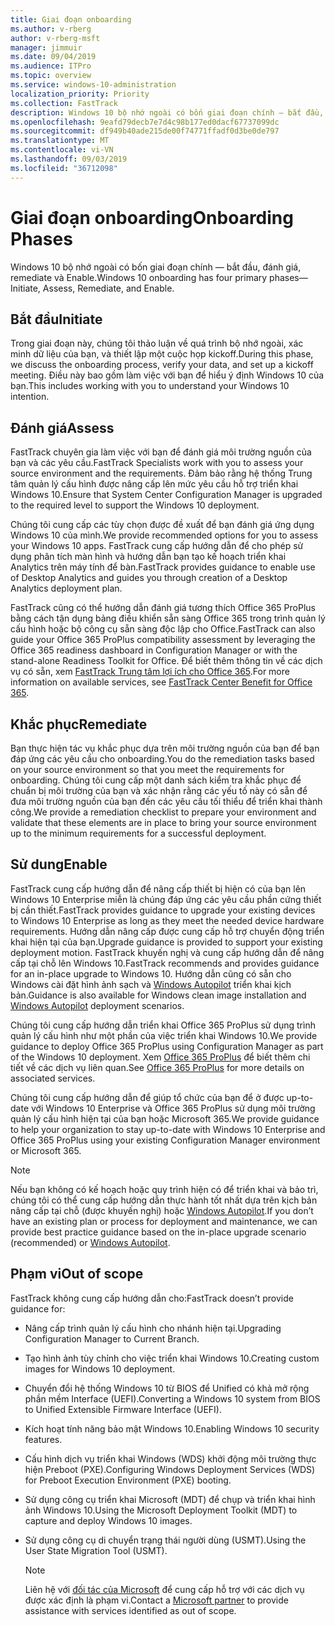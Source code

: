```yaml
---
title: Giai đoạn onboarding
ms.author: v-rberg
author: v-rberg-msft
manager: jimmuir
ms.date: 09/04/2019
ms.audience: ITPro
ms.topic: overview
ms.service: windows-10-administration
localization_priority: Priority
ms.collection: FastTrack
description: Windows 10 bộ nhớ ngoài có bốn giai đoạn chính — bắt đầu, đánh giá, remediate và Enable.
ms.openlocfilehash: 9eafd79decb7e7d4c98b177ed0dacf67737099dc
ms.sourcegitcommit: df949b40ade215de00f74771ffadf0d3be0de797
ms.translationtype: MT
ms.contentlocale: vi-VN
ms.lasthandoff: 09/03/2019
ms.locfileid: "36712098"
---
```

# <a name="onboarding-phases"></a><span data-ttu-id="c4d0c-103">Giai đoạn onboarding</span><span class="sxs-lookup"><span data-stu-id="c4d0c-103">Onboarding Phases</span></span>

<span data-ttu-id="c4d0c-104">Windows 10 bộ nhớ ngoài có bốn giai đoạn chính — bắt đầu, đánh giá, remediate và Enable.</span><span class="sxs-lookup"><span data-stu-id="c4d0c-104">Windows 10 onboarding has four primary phases—Initiate, Assess, Remediate, and Enable.</span></span>

## <a name="initiate"></a><span data-ttu-id="c4d0c-105">Bắt đầu</span><span class="sxs-lookup"><span data-stu-id="c4d0c-105">Initiate</span></span>

<span data-ttu-id="c4d0c-106">Trong giai đoạn này, chúng tôi thảo luận về quá trình bộ nhớ ngoài, xác minh dữ liệu của bạn, và thiết lập một cuộc họp kickoff.</span><span class="sxs-lookup"><span data-stu-id="c4d0c-106">During this phase, we discuss the onboarding process, verify your data, and set up a kickoff meeting.</span></span> <span data-ttu-id="c4d0c-107">Điều này bao gồm làm việc với bạn để hiểu ý định Windows 10 của bạn.</span><span class="sxs-lookup"><span data-stu-id="c4d0c-107">This includes working with you to understand your Windows 10 intention.</span></span>

## <a name="assess"></a><span data-ttu-id="c4d0c-108">Đánh giá</span><span class="sxs-lookup"><span data-stu-id="c4d0c-108">Assess</span></span>

<span data-ttu-id="c4d0c-109">FastTrack chuyên gia làm việc với bạn để đánh giá môi trường nguồn của bạn và các yêu cầu.</span><span class="sxs-lookup"><span data-stu-id="c4d0c-109">FastTrack Specialists work with you to assess your source environment and the requirements.</span></span> <span data-ttu-id="c4d0c-110">Đảm bảo rằng hệ thống Trung tâm quản lý cấu hình được nâng cấp lên mức yêu cầu hỗ trợ triển khai Windows 10.</span><span class="sxs-lookup"><span data-stu-id="c4d0c-110">Ensure that System Center Configuration Manager is upgraded to the required level to support the Windows 10 deployment.</span></span> 

<span data-ttu-id="c4d0c-111">Chúng tôi cung cấp các tùy chọn được đề xuất để bạn đánh giá ứng dụng Windows 10 của mình.</span><span class="sxs-lookup"><span data-stu-id="c4d0c-111">We provide recommended options for you to assess your Windows 10 apps.</span></span> <span data-ttu-id="c4d0c-112">FastTrack cung cấp hướng dẫn để cho phép sử dụng phân tích màn hình và hướng dẫn bạn tạo kế hoạch triển khai Analytics trên máy tính để bàn.</span><span class="sxs-lookup"><span data-stu-id="c4d0c-112">FastTrack provides guidance to enable use of Desktop Analytics and guides you through creation of a Desktop Analytics deployment plan.</span></span>

<span data-ttu-id="c4d0c-113">FastTrack cũng có thể hướng dẫn đánh giá tương thích Office 365 ProPlus bằng cách tận dụng bảng điều khiển sẵn sàng Office 365 trong trình quản lý cấu hình hoặc bộ công cụ sẵn sàng độc lập cho Office.</span><span class="sxs-lookup"><span data-stu-id="c4d0c-113">FastTrack can also guide your Office 365 ProPlus compatibility assessment by leveraging the Office 365 readiness dashboard in Configuration Manager or with the stand-alone Readiness Toolkit for Office.</span></span> <span data-ttu-id="c4d0c-114">Để biết thêm thông tin về các dịch vụ có sẵn, xem [FastTrack Trung tâm lợi ích cho Office 365](O365-fasttrack-benefit-for-office-365.md).</span><span class="sxs-lookup"><span data-stu-id="c4d0c-114">For more information on available services, see [FastTrack Center Benefit for Office 365](O365-fasttrack-benefit-for-office-365.md).</span></span> 

## <a name="remediate"></a><span data-ttu-id="c4d0c-115">Khắc phục</span><span class="sxs-lookup"><span data-stu-id="c4d0c-115">Remediate</span></span>

<span data-ttu-id="c4d0c-116">Bạn thực hiện tác vụ khắc phục dựa trên môi trường nguồn của bạn để bạn đáp ứng các yêu cầu cho onboarding.</span><span class="sxs-lookup"><span data-stu-id="c4d0c-116">You do the remediation tasks based on your source environment so that you meet the requirements for onboarding.</span></span> <span data-ttu-id="c4d0c-117">Chúng tôi cung cấp một danh sách kiểm tra khắc phục để chuẩn bị môi trường của bạn và xác nhận rằng các yếu tố này có sẵn để đưa môi trường nguồn của bạn đến các yêu cầu tối thiểu để triển khai thành công.</span><span class="sxs-lookup"><span data-stu-id="c4d0c-117">We provide a remediation checklist to prepare your environment and validate that these elements are in place to bring your source environment up to the minimum requirements for a successful deployment.</span></span> 

## <a name="enable"></a><span data-ttu-id="c4d0c-118">Sử dung</span><span class="sxs-lookup"><span data-stu-id="c4d0c-118">Enable</span></span>

<span data-ttu-id="c4d0c-119">FastTrack cung cấp hướng dẫn để nâng cấp thiết bị hiện có của bạn lên Windows 10 Enterprise miễn là chúng đáp ứng các yêu cầu phần cứng thiết bị cần thiết.</span><span class="sxs-lookup"><span data-stu-id="c4d0c-119">FastTrack provides guidance to upgrade your existing devices to Windows 10 Enterprise as long as they meet the needed device hardware requirements.</span></span> <span data-ttu-id="c4d0c-120">Hướng dẫn nâng cấp được cung cấp hỗ trợ chuyển động triển khai hiện tại của bạn.</span><span class="sxs-lookup"><span data-stu-id="c4d0c-120">Upgrade guidance is provided to support your existing deployment motion.</span></span> <span data-ttu-id="c4d0c-121">FastTrack khuyến nghị và cung cấp hướng dẫn để nâng cấp tại chỗ lên Windows 10.</span><span class="sxs-lookup"><span data-stu-id="c4d0c-121">FastTrack recommends and provides guidance for an in-place upgrade to Windows 10.</span></span> <span data-ttu-id="c4d0c-122">Hướng dẫn cũng có sẵn cho Windows cài đặt hình ảnh sạch và [Windows Autopilot](EMS-onboarding-phases.md#windows-autopilot) triển khai kịch bản.</span><span class="sxs-lookup"><span data-stu-id="c4d0c-122">Guidance is also available for Windows clean image installation and [Windows Autopilot](EMS-onboarding-phases.md#windows-autopilot) deployment scenarios.</span></span> 

<span data-ttu-id="c4d0c-123">Chúng tôi cung cấp hướng dẫn triển khai Office 365 ProPlus sử dụng trình quản lý cấu hình như một phần của việc triển khai Windows 10.</span><span class="sxs-lookup"><span data-stu-id="c4d0c-123">We provide guidance to deploy Office 365 ProPlus using Configuration Manager as part of the Windows 10 deployment.</span></span> <span data-ttu-id="c4d0c-124">Xem [Office 365 ProPlus](O365-onboarding-and-migration.md#office-365-proplus) để biết thêm chi tiết về các dịch vụ liên quan.</span><span class="sxs-lookup"><span data-stu-id="c4d0c-124">See [Office 365 ProPlus](O365-onboarding-and-migration.md#office-365-proplus) for more details on associated services.</span></span>

<span data-ttu-id="c4d0c-125">Chúng tôi cung cấp hướng dẫn để giúp tổ chức của bạn để ở được up-to-date với Windows 10 Enterprise và Office 365 ProPlus sử dụng môi trường quản lý cấu hình hiện tại của bạn hoặc Microsoft 365.</span><span class="sxs-lookup"><span data-stu-id="c4d0c-125">We provide guidance to help your organization to stay up-to-date with Windows 10 Enterprise and Office 365 ProPlus using your existing Configuration Manager environment or Microsoft 365.</span></span>

> [!NOTE]
> <span data-ttu-id="c4d0c-126">Nếu bạn không có kế hoạch hoặc quy trình hiện có để triển khai và bảo trì, chúng tôi có thể cung cấp hướng dẫn thực hành tốt nhất dựa trên kịch bản nâng cấp tại chỗ (được khuyến nghị) hoặc [Windows Autopilot](EMS-onboarding-phases.md#windows-autopilot).</span><span class="sxs-lookup"><span data-stu-id="c4d0c-126">If you don’t have an existing plan or process for deployment and maintenance, we can provide best practice guidance based on the in-place upgrade scenario (recommended) or [Windows Autopilot](EMS-onboarding-phases.md#windows-autopilot).</span></span>

## <a name="out-of-scope"></a><span data-ttu-id="c4d0c-127">Phạm vi</span><span class="sxs-lookup"><span data-stu-id="c4d0c-127">Out of scope</span></span>

<span data-ttu-id="c4d0c-128">FastTrack không cung cấp hướng dẫn cho:</span><span class="sxs-lookup"><span data-stu-id="c4d0c-128">FastTrack doesn’t provide guidance for:</span></span>

- <span data-ttu-id="c4d0c-129">Nâng cấp trình quản lý cấu hình cho nhánh hiện tại.</span><span class="sxs-lookup"><span data-stu-id="c4d0c-129">Upgrading Configuration Manager to Current Branch.</span></span>
- <span data-ttu-id="c4d0c-130">Tạo hình ảnh tùy chỉnh cho việc triển khai Windows 10.</span><span class="sxs-lookup"><span data-stu-id="c4d0c-130">Creating custom images for Windows 10 deployment.</span></span>
- <span data-ttu-id="c4d0c-131">Chuyển đổi hệ thống Windows 10 từ BIOS để Unified có khả mở rộng phần mềm Interface (UEFI).</span><span class="sxs-lookup"><span data-stu-id="c4d0c-131">Converting a Windows 10 system from BIOS to Unified Extensible Firmware Interface (UEFI).</span></span>
- <span data-ttu-id="c4d0c-132">Kích hoạt tính năng bảo mật Windows 10.</span><span class="sxs-lookup"><span data-stu-id="c4d0c-132">Enabling Windows 10 security features.</span></span> 
- <span data-ttu-id="c4d0c-133">Cấu hình dịch vụ triển khai Windows (WDS) khởi động môi trường thực hiện Preboot (PXE).</span><span class="sxs-lookup"><span data-stu-id="c4d0c-133">Configuring Windows Deployment Services (WDS) for Preboot Execution Environment (PXE) booting.</span></span>
- <span data-ttu-id="c4d0c-134">Sử dụng công cụ triển khai Microsoft (MDT) để chụp và triển khai hình ảnh Windows 10.</span><span class="sxs-lookup"><span data-stu-id="c4d0c-134">Using the Microsoft Deployment Toolkit (MDT) to capture and deploy Windows 10 images.</span></span>
- <span data-ttu-id="c4d0c-135">Sử dụng công cụ di chuyển trạng thái người dùng (USMT).</span><span class="sxs-lookup"><span data-stu-id="c4d0c-135">Using the User State Migration Tool (USMT).</span></span>

  > [!NOTE]
  > <span data-ttu-id="c4d0c-136">Liên hệ với [đối tác của Microsoft](https://go.microsoft.com/fwlink/?linkid=2080150) để cung cấp hỗ trợ với các dịch vụ được xác định là phạm vi.</span><span class="sxs-lookup"><span data-stu-id="c4d0c-136">Contact a [Microsoft partner](https://go.microsoft.com/fwlink/?linkid=2080150) to provide assistance with services identified as out of scope.</span></span>

 